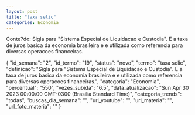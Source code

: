 ```yaml
---
layout: post
title: "taxa selic"
categories: Economia
---
```

Conte?do: Sigla para "Sistema Especial de Liquidacao e Custodia". E a taxa de juros basica da economia brasileira e e utilizada como referencia para diversas operacoes financeiras.

{
  "id_semana": "2",
  "id_termo": "19",
  "status": "novo",
  "termo": "taxa selic",
  "definicao": "Sigla para \"Sistema Especial de Liquidacao e Custodia\". E a taxa de juros basica da economia brasileira e e utilizada como referencia para diversas operacoes financeiras.",
  "categoria": "Economia",
  "percentual": "550",
  "vezes_subida": "6.5",
  "data_atualizacao": "Sun Apr 30 2023 00:00:00 GMT-0300 (Brasilia Standard Time)",
  "categoria_trends": "todas",
  "buscas_dia_semana": "",
  "url_youtube": "",
  "url_materia": "",
  "url_foto_materia": ""
}